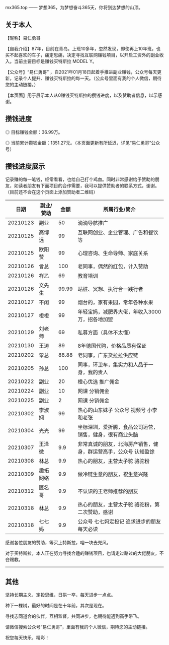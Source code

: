 mx365.top —— 梦想365，为梦想奋斗365天，你将到达梦想的山顶。

## 关于本人

【昵称】易仁勇哥

【自我介绍】87年，目前在青岛。上班10多年，忽然发现，即使再上10年班，也买不起喜欢的车子，痛定思痛，决定寻找互联网赚钱项目，以开启工资外的副业收入。当前主要目标是赚钱买特斯拉 MODEL Y。

【公众号】“易仁勇哥” ，自2021年01月18日起着手推进副业赚钱，公众号每天更新，记录个人提升、赚钱买特斯拉的每一天。（公众号里面有我的个人微信，期待您的主动链接。）

【本页面】用于展示本人从0赚钱买特斯拉的攒钱进度，以及赞助者信息，以示感谢。

## 攒钱进度

◎ 目标赚钱金额：36.99万。

◎ 当前累计攒钱金额：1351.27元。（本页面更新有所延迟，详见“易仁勇哥”公众号）

## 攒钱进度展示

记录赚的每一笔钱，经常看看，也给自己打个鸡血。同时非常感谢给予赞助的朋友，如读者朋友有下面项目的合作需要，我可以提供赞助者的联系方式，谢谢。（目前还不会在这个页面上添加赞助者二维码）

| 日期       | 副业/赞助 | 金额    | 所属行业/简介                          |
|----------|-------|-------|----------------------------------|
| 20210123 | 副业    | 50    | 滴滴导航推广                           |
| 20210125 | 高博远   | 99    | 互联网创业、企业管理、广告和餐饮等                |
| 20210125 | 欧阳赞   | 99    | 心理咨询、生命导师、家庭关系                   |
| 20210126 | 曾总    | 100   | 老同事，偶然的红包，计入赞助                   |
| 20210126 | 祥乙    | 69    | 教育培训                             |
| 20210126 | 文先生   | 99.99 | 站桩、冥想、执行合一践行者                    |
| 20210127 | 不闲    | 99    | 烟台的，家有果园，常年各种水果                  |
| 20210127 | 橙橙    | 99    | 年轻宝妈，减肥界大佬，年收入3000万，招各地加盟        |
| 20210129 | 刘老师   | 69    | 私募方面（具体不太懂）                      |
| 20210130 | 王涛    | 89    | 8年德国代购，价格品质有保证                   |
| 20210202 | 覃总    | 88.88 | 老同事，广东货拉拉供应链                     |
| 20210205 | 孙总    | 100   | 同事，环卫车，集实力和人品于一身，我的贵人            |
| 20210222 | 副业    | 20    | 橙心优选 推广佣金                        |
| 20210224 | 副业    | 10    | 网课 分销佣金                          |
| 20210225 | 副业    | 2     | 网课 分销佣金                          |
| 20210302 | 李淑娴   | 99    | 热心的山东妹子 公众号 视频号 小李和老张            |
| 20210304 | 光光    | 99    | 坐标深圳，爱折腾，食品公司运营，销售，健身，很有商业头脑     |
| 20210307 | 王泽微   | 9.9   | 非常真诚的朋友，北海房产销售，健身，群运营高手，公众号 认知盈馀 |
| 20210308 | 林总   | 9.9   | 热心的朋友，主营太子驼 骆驼粉                    |
| 20210309 | 趣拓网络   | 9.9   | 做冷链生意的朋友，祝生意兴隆                   |
| 20210312 | 匿名哥   | 9.9   | 不认识的王老师推荐的朋友                     |
| 20210318 | 林总   | 9.9   | 热心的朋友，主营太子驼 骆驼粉，第二次赞助，感谢    |
| 20210318 | 七七妈   | 9.9   | 公众号 七七妈定投记 追求进步的朋友每天必读       |


感谢各位朋友的赞助，等买上特斯拉，咱一块去兜风。

对于买特斯拉，本人正在努力寻找合适的赚钱项目，也请走过路过的大佬朋友，不吝赐教。


* * *

## 其他

坚持长期主义、定投思维，日拱一卒，每天进步一点点。

种下一棵树，最好的时间是在十年前，其次是现在。

寻找志同道合的伙伴，互相监督，共同进步，也期待能遇到高手带飞。

请微信搜索公众号“易仁勇哥”，里面有我的个人微信，期待您的主动链接。

祝您每天快乐，精彩！

